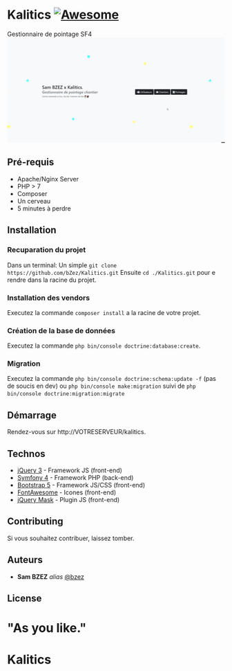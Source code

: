 # Kalitics [![Awesome](https://cdn.rawgit.com/sindresorhus/awesome/d7305f38d29fed78fa85652e3a63e154dd8e8829/media/badge.svg)](https://github.com/sindresorhus/awesome#readme)
Gestionnaire de pointage SF4
![alt text](kalitics.gif "Preview")

## Pré-requis

- Apache/Nginx Server
- PHP > 7
- Composer
- Un cerveau
- 5 minutes à perdre

## Installation

### Recuparation du projet

Dans un terminal:
Un simple ``git clone https://github.com/bZez/Kalitics.git``
Ensuite ``cd ./Kalitics.git`` pour e rendre dans la racine du projet.

### Installation des vendors

Executez la commande ``composer install``  a la racine de votre projet.

### Création de la base de données

Executez la commande ``php bin/console doctrine:database:create``.

### Migration

Executez la commande ``php bin/console doctrine:schema:update -f`` (pas de soucis en dev)
ou ``php bin/console make:migration`` suivi de ``php bin/console doctrine:migration:migrate``

## Démarrage

Rendez-vous sur http://VOTRESERVEUR/kalitics.

## Technos

- [jQuery 3](https://code.jquery.com) - Framework JS (front-end)
- [Symfony 4](https://symfony.com) - Framework PHP (back-end)
- [Bootstrap 5](https://getbootstrap.com) - Framework JS/CSS (front-end)
- [FontAwesome](https://fontawesome.com) - Icones (front-end)
- [jQuery Mask](https://code.jquery.com) - Plugin JS (front-end)

## Contributing

Si vous souhaitez contribuer, laissez tomber.

## Auteurs
* **Sam BZEZ** _alias_ [@bzez](https://github.com/bzez)

## License
"As you like."
=======
# Kalitics
